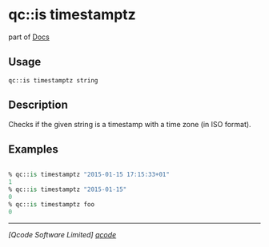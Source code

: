 qc::is timestamptz
==============

part of [Docs](../index.md)

Usage
-----
`qc::is timestamptz string`

Description
-----------
Checks if the given string is a timestamp with a time zone (in ISO format).

Examples
--------
```tcl

% qc::is timestamptz "2015-01-15 17:15:33+01"
1
% qc::is timestamptz "2015-01-15"
0
% qc::is timestamptz foo
0
```

----------------------------------
*[Qcode Software Limited] [qcode]*

[qcode]: http://www.qcode.co.uk "Qcode Software"